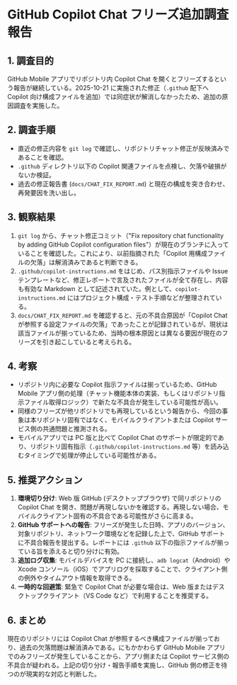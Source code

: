 # GitHub Copilot Chat フリーズ追加調査報告

## 1. 調査目的
GitHub Mobile アプリでリポジトリ内 Copilot Chat を開くとフリーズするという報告が継続している。2025-10-21 に実施された修正（`.github` 配下へ Copilot 向け構成ファイルを追加）では同症状が解消しなかったため、追加の原因調査を実施した。

## 2. 調査手順
- 直近の修正内容を `git log` で確認し、リポジトリチャット修正が反映済みであることを確認。
- `.github` ディレクトリ以下の Copilot 関連ファイルを点検し、欠落や破損がないか検証。
- 過去の修正報告書 (`docs/CHAT_FIX_REPORT.md`) と現在の構成を突き合わせ、再発要因を洗い出し。

## 3. 観察結果
1. `git log` から、チャット修正コミット（"Fix repository chat functionality by adding GitHub Copilot configuration files"）が現在のブランチに入っていることを確認した。これにより、以前指摘された「Copilot 用構成ファイルの欠落」は解消済みであると判断できる。
2. `.github/copilot-instructions.md` をはじめ、パス別指示ファイルや Issue テンプレートなど、修正レポートで言及されたファイルが全て存在し、内容も有効な Markdown として記述されていた。例として、`copilot-instructions.md` にはプロジェクト構成・テスト手順などが整理されている。
3. `docs/CHAT_FIX_REPORT.md` を確認すると、元の不具合原因が「Copilot Chat が参照する設定ファイルの欠落」であったことが記録されているが、現状は該当ファイルが揃っているため、当時の根本原因とは異なる要因が現在のフリーズを引き起こしていると考えられる。

## 4. 考察
- リポジトリ内に必要な Copilot 指示ファイルは揃っているため、GitHub Mobile アプリ側の処理（チャット機能本体の実装、もしくはリポジトリ指示ファイル取得ロジック）で新たな不具合が発生している可能性が高い。
- 同様のフリーズが他リポジトリでも再現しているという報告から、今回の事象は本リポジトリ固有ではなく、モバイルクライアントまたは Copilot サービス側の共通問題と推測される。
- モバイルアプリでは PC 版と比べて Copilot Chat のサポートが限定的であり、リポジトリ固有指示（`.github/copilot-instructions.md` 等）を読み込むタイミングで処理が停止している可能性がある。

## 5. 推奨アクション
1. **環境切り分け**: Web 版 GitHub (デスクトップブラウザ) で同リポジトリの Copilot Chat を開き、問題が再現しないかを確認する。再現しない場合、モバイルクライアント固有の不具合である可能性がさらに高まる。
2. **GitHub サポートへの報告**: フリーズが発生した日時、アプリのバージョン、対象リポジトリ、ネットワーク環境などを記録した上で、GitHub サポートに不具合報告を提出する。レポートには `.github` 以下の指示ファイルが揃っている旨を添えると切り分けに有効。
3. **追加ログ収集**: モバイルデバイスを PC に接続し、`adb logcat`（Android）や Xcode コンソール（iOS）でアプリログを採取することで、クライアント側の例外やタイムアウト情報を取得できる。
4. **一時的な回避策**: 緊急で Copilot Chat が必要な場合は、Web 版またはデスクトップクライアント（VS Code など）で利用することを推奨する。

## 6. まとめ
現在のリポジトリには Copilot Chat が参照するべき構成ファイルが揃っており、過去の欠落問題は解消済みである。にもかかわらず GitHub Mobile アプリでのみフリーズが発生していることから、アプリ側または Copilot サービス側の不具合が疑われる。上記の切り分け・報告手順を実施し、GitHub 側の修正を待つのが現実的な対応と判断した。
